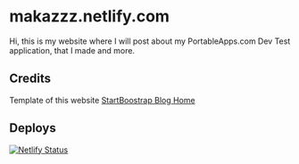 # makazzz.netlify.com
Hi, this is my website where I will post about my PortableApps.com Dev Test application, that I made and more.

## Credits
Template of this website [StartBoostrap Blog Home](https://github.com/BlackrockDigital/startbootstrap-blog-home)

## Deploys
[![Netlify Status](https://api.netlify.com/api/v1/badges/0ffa2c5e-675d-4b2c-850a-638eefe85cc8/deploy-status)](https://netlify.com/)
